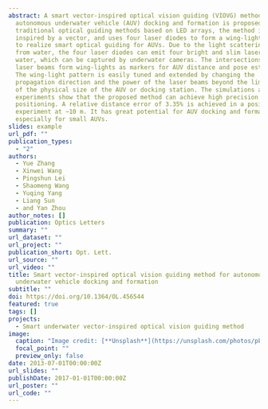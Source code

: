 ```yaml
---
abstract: A smart vector-inspired optical vision guiding (VIOVG) method for
  autonomous underwater vehicle (AUV) docking and formation is proposed. Unlike
  traditional optical guiding methods based on LED arrays, the method is
  inspired by a vector, and uses four laser diodes to form a wing-light pattern
  to realize smart optical guiding for AUVs. Due to the light scattering effect
  from water, the four laser diodes can emit four bright and slim laser beams in
  water, which can be captured by underwater cameras. The intersections of the
  laser beams form wing-lights as markers for AUV distance and pose estimation.
  The wing-light pattern is easily tuned and extended by changing the
  propagation direction and the power of the laser beams beyond the limitation
  of the physical size of the AUV or docking station. The simulations and
  experiments show that the proposed method can achieve high precision
  positioning. A relative distance error of 3.35% is achieved in a positioning
  experiment at ∼10 m. It has great potential for AUV docking and formation,
  especially for small AUVs.
slides: example
url_pdf: ""
publication_types:
  - "2"
authors:
  - Yue Zhang
  - Xinwei Wang
  - Pingshun Lei
  - Shaomeng Wang
  - Yuqing Yang
  - Liang Sun
  - and Yan Zhou
author_notes: []
publication: Optics Letters
summary: ""
url_dataset: ""
url_project: ""
publication_short: Opt. Lett.
url_source: ""
url_video: ""
title: Smart vector-inspired optical vision guiding method for autonomous
  underwater vehicle docking and formation
subtitle: ""
doi: https://doi.org/10.1364/OL.456544
featured: true
tags: []
projects:
  - Smart underwater vector-inspired optical vision guiding method
image:
  caption: "Image credit: [**Unsplash**](https://unsplash.com/photos/pLCdAaMFLTE)"
  focal_point: ""
  preview_only: false
date: 2013-07-01T00:00:00Z
url_slides: ""
publishDate: 2017-01-01T00:00:00Z
url_poster: ""
url_code: ""
---
```

